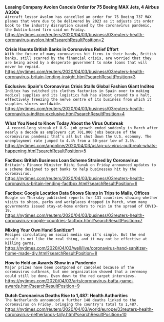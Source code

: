 **Leasing Company Avolon Cancels Order for 75 Boeing MAX Jets, 4 Airbus A330s**\
`Aircraft lessor Avolon has cancelled an order for 75 Boeing 737 MAX planes that were due to be delivered by 2023 as it adjusts its order book to the industry disruption caused by the coronavirus pandemic, the Dublin-based firm said on Friday.`\
https://nytimes.com/reuters/2020/04/03/business/03reuters-health-coronavirus-avolon.html?searchResultPosition=2

**Crisis Haunts British Banks in Coronavirus Relief Effort**\
`With the future of many coronavirus hit firms in their hands, British banks, still scarred by the financial crisis, are worried that they are being asked by a desperate government to make loans that will never be repaid.`\
https://nytimes.com/reuters/2020/04/03/business/03reuters-health-coronavirus-britain-lending-insight.html?searchResultPosition=3

**Exclusive: Spain's Coronavirus Crisis Stalls Global Fashion Giant Inditex**\
`Inditex has switched its clothes factories in Spain over to making medical supplies and its logistics hub has almost ground to a halt, effectively freezing the nerve centre of its business from which it supplies stores worldwide.`\
https://nytimes.com/reuters/2020/04/03/business/03reuters-health-coronavirus-inditex-exclusive.html?searchResultPosition=4

**What You Need to Know Today About the Virus Outbreak**\
`
                A record-long streak of U.S. job growth ended suddenly in March after nearly a decade as employers cut 701,000 jobs because of the coronavirus pandemic that’s all but shut down the U.S. economy. The unemployment rate jumped to 4.4% from a 50-year low of 3.5%.`\
https://nytimes.com/aponline/2020/04/03/us/ap-us-virus-outbreak-whats-happening.html?searchResultPosition=5

**Factbox: British Business Loan Scheme Strained by Coronavirus**\
`Britain's Finance Minister Rishi Sunak on Friday announced updates to a scheme designed to get banks to help businesses hit by the coronavirus.`\
https://nytimes.com/reuters/2020/04/03/business/03reuters-health-coronavirus-britain-lending-factbox.html?searchResultPosition=6

**Factbox: Google Location Data Shows Slump in Trips to Malls, Offices**\
`Google on Thursday published reports for 131 countries showing whether visits to shops, parks and workplaces dropped in March, when many governments issued stay-at-home orders to rein in the spread of COVID-19. `\
https://nytimes.com/reuters/2020/04/03/business/03reuters-health-coronavirus-google-countries-factbox.html?searchResultPosition=7

**Mixing Your Own Hand Sanitizer?**\
`Recipes circulating on social media say it’s simple. But the end result is not like the real thing, and it may not be effective at killing germs.`\
https://nytimes.com/2020/04/03/well/live/coronavirus-hand-sanitizer-home-made-diy.html?searchResultPosition=8

**How to Hold an Awards Show in a Pandemic**\
`Major prizes have been postponed or canceled because of the coronavirus outbreak, but one organization showed that a ceremony could still be done. Even down to the red carpet interviews.`\
https://nytimes.com/2020/04/03/arts/coronavirus-bafta-game-awards.html?searchResultPosition=9

**Dutch Coronavirus Deaths Rise to 1,487: Health Authorities**\
`The Netherlands announced a further 148 deaths linked to the coronavirus on Friday, bringing the country's total to 1,487. `\
https://nytimes.com/reuters/2020/04/03/world/europe/03reuters-health-coronavirus-netherlands-tally.html?searchResultPosition=10

